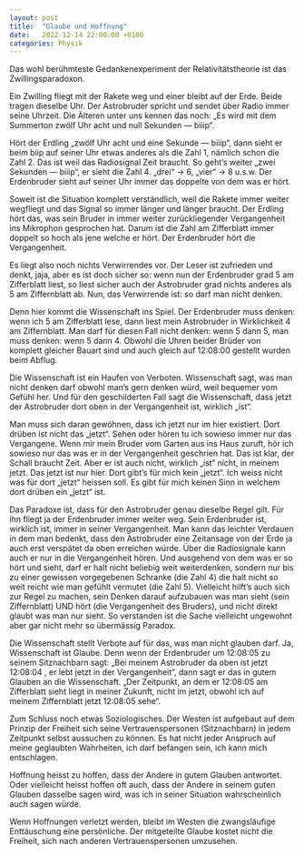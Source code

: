 ```yaml
---
layout: post
title:  "Glaube und Hoffnung"
date:   2022-12-14 22:00:00 +0100
categories: Physik
---
```

Das wohl berühmteste Gedankenexperiment der Relativitätstheorie ist das Zwillingsparadoxon.

Ein Zwilling fliegt mit der Rakete weg und einer bleibt auf der Erde. Beide tragen dieselbe Uhr. Der Astrobruder spricht und sendet über Radio immer seine Uhrzeit. Die Älteren unter uns kennen das noch: „Es wird mit dem Summerton zwölf Uhr acht und null Sekunden — biiip“.

Hört der Erdling „zwölf Uhr acht und eine Sekunde — biiip“, dann sieht er beim biip auf seiner Uhr etwas anderes als die Zahl 1, nämlich schon die Zahl 2. Das ist weil das Radiosignal Zeit braucht. So geht’s weiter „zwei Sekunden — biiip“, er sieht die Zahl 4. „drei“ -> 6, „vier“ -> 8 u.s.w. Der Erdenbruder sieht auf seiner Uhr immer das doppelte von dem was er hört.

Soweit ist die Situation komplett verständlich, weil die Rakete immer weiter wegfliegt und das Signal so immer länger und länger braucht. Der Erdling hört das, was sein Bruder in immer weiter zurückliegender Vergangenheit ins Mikrophon gesprochen hat. Darum ist die Zahl am Zifferblatt immer doppelt so hoch als jene welche er hört. Der Erdenbruder hört die Vergangenheit.

Es liegt also noch nichts Verwirrendes vor. Der Leser ist zufrieden und denkt, jaja, aber es ist doch sicher so: wenn nun der Erdenbruder grad 5 am Zifferblatt liest, so liest sicher auch der Astrobruder grad nichts anderes als 5 am Ziffernblatt ab. Nun, das Verwirrende ist: so darf man nicht denken.

Denn hier kommt die Wissenschaft ins Spiel. Der Erdenbruder muss denken: wenn ich 5 am Zifferblatt lese, dann liest mein Astrobruder in Wirklichkeit 4 am Ziffernblatt. Man darf für diesen Fall nicht denken: wenn 5 dann 5, man muss denken: wenn 5 dann 4. Obwohl die Uhren beider Brüder von komplett gleicher Bauart sind und auch gleich auf 12:08:00 gestellt wurden beim Abflug.

Die Wissenschaft ist ein Haufen von Verboten. Wissenschaft sagt, was man nicht denken darf obwohl man’s gern denken würd, weil bequemer vom Gefühl her. Und für den geschilderten Fall sagt die Wissenschaft, dass jetzt der Astrobruder dort oben in der Vergangenheit ist, wirklich „ist“.

Man muss sich daran gewöhnen, dass ich jetzt nur im hier existiert. Dort drüben ist nicht das „jetzt“. Sehen oder hören tu ich sowieso immer nur das Vergangene. Wenn mir mein Bruder vom Garten aus ins Haus zuruft, hör ich sowieso nur das was er in der Vergangenheit geschrien hat. Das ist klar, der Schall braucht Zeit. Aber er ist auch nicht, wirklich „ist“ nicht, in meinem jetzt. Das jetzt ist nur hier. Dort gibt’s für mich kein „jetzt“. Ich weiss nicht was für dort „jetzt“ heissen soll. Es gibt für mich keinen Sinn in welchem dort drüben ein „jetzt“ ist.

Das Paradoxe ist, dass für den Astrobruder genau dieselbe Regel gilt. Für ihn fliegt ja der Erdenbruder immer weiter weg. Sein Erdenbruder ist, wirklich ist, immer in seiner Vergangenheit. Man kann das leichter Verdauen in dem man bedenkt, dass den Astrobruder eine Zeitansage von der Erde ja auch erst verspätet da oben erreichen würde. Über die Radiosignale kann auch er nur in die Vergangenheit hören. Und ausgehend von dem was er so hört und sieht, darf er halt nicht beliebig weit weiterdenken, sondern nur bis zu einer gewissen vorgegebenen Schranke (die Zahl 4) die halt nicht so weit reicht wie man gefühlt vermutet (die Zahl 5). Vielleicht hilft’s auch sich zur Regel zu machen, sein Denken darauf aufzubauen was man sieht (sein Ziffernblatt) UND hört (die Vergangenheit des Bruders), und nicht direkt glaubt was man nur sieht. So verstanden ist die Sache vielleicht ungewohnt aber gar nicht mehr so übermässig Paradox.

Die Wissenschaft stellt Verbote auf für das, was man nicht glauben darf. Ja, Wissenschaft ist Glaube. Denn wenn der Erdenbruder um 12:08:05 zu seinem Sitznachbarn sagt: „Bei meinem Astrobruder da oben ist jetzt 12:08:04 , er lebt jetzt in der Vergangenheit“, dann sagt er das in gutem Glauben an die Wissenschaft. „Der Zeitpunkt, an dem er 12:08:05 am Zifferblatt sieht liegt in meiner Zukunft, nicht im jetzt, obwohl ich auf meinem Ziffernblatt jetzt 12:08:05 sehe“.

Zum Schluss noch etwas Soziologisches. Der Westen ist aufgebaut auf dem Prinzip der Freiheit sich seine Vertrauenspersonen (Sitznachbarn) in jedem Zeitpunkt selbst aussuchen zu können. Es hat nicht jeder Anspruch auf meine geglaubten Wahrheiten, ich darf befangen sein, ich kann mich entschlagen.

Hoffnung heisst zu hoffen, dass der Andere in gutem Glauben antwortet. Oder vielleicht heisst hoffen oft auch, dass der Andere in seinem guten Glauben dasselbe sagen wird, was ich in seiner Situation wahrscheinlich auch sagen würde.

Wenn Hoffnungen verletzt werden, bleibt im Westen die zwangsläufige Enttäuschung eine persönliche. Der mitgeteilte Glaube kostet nicht die Freiheit, sich nach anderen Vertrauenspersonen umzusehen.
